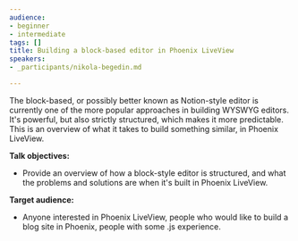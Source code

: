 ```yaml
---
audience:
- beginner
- intermediate
tags: []
title: Building a block-based editor in Phoenix LiveView
speakers:
- _participants/nikola-begedin.md

---
```

The block-based, or possibly better known as Notion-style editor is currently one of the more popular approaches in building WYSWYG editors. It's powerful, but also strictly structured, which makes it more predictable. This is an overview of what it takes to build something similar, in Phoenix LiveView.

**Talk objectives:**

* Provide an overview of how a block-style editor is structured, and what the problems and solutions are when it's built in Phoenix LiveView.

**Target audience:**

* Anyone interested in Phoenix LiveView, people who would like to build a blog site in Phoenix, people with some .js experience.